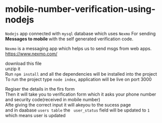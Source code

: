 # mobile-number-verification-using-nodejs
`Nodejs` app connected with `mysql` database which uses
`Nexmo` For sending <strong>Messages to mobile </strong> with the self generated verification code. <br>

`Nexmo` is a messaging app which helps us to send msgs from web apps.
https://www.nexmo.com/

download this file<br>
unzip it<br>
Run `npm install` and all the dependencies will be installed into the project<br>
To run the project type `node index`, application will be live on port 3000<br>

Regiser the details in the firs form<br>
Then it will take you to verification form which it asks your phone number and security code(received in mobile number)<br>
Afte giving the correct input it will akeyou to the sucess page<br>
and in daabase `users table` the ` user_status` field will be updated to `1` which means user is updated
